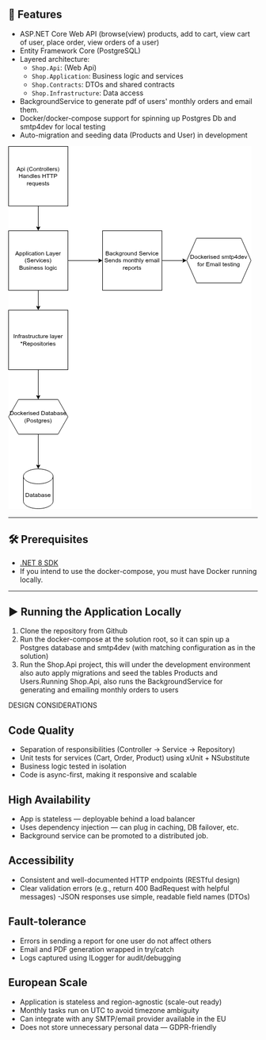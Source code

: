 ## 🚀 Features

- ASP.NET Core Web API (browse(view) products, add to cart, view cart of user, place order, view orders of a user)
- Entity Framework Core (PostgreSQL)
- Layered architecture:
    - `Shop.Api`: (Web Api)
    - `Shop.Application`: Business logic and services
    - `Shop.Contracts`: DTOs and shared contracts
    - `Shop.Infrastructure`: Data access
- BackgroundService to generate pdf of users' monthly orders and email them.
- Docker/docker-compose support for spinning up Postgres Db and smtp4dev for local testing
- Auto-migration and seeding data (Products and User) in development

![Preview](architectural-drawing.png)

---

## 🛠️ Prerequisites

- [.NET 8 SDK](https://dotnet.microsoft.com/en-us/download/dotnet/8.0)
- If you intend to use the docker-compose, you must have Docker running locally.

---

## ▶️ Running the Application Locally
1. Clone the repository from Github
2. Run the docker-compose at the solution root, so it can spin up a Postgres database and smtp4dev (with matching configuration as in the solution)
3. Run the Shop.Api project, this will under the development environment also auto apply migrations and seed the tables Products and Users.Running Shop.Api, also runs the BackgroundService for generating and emailing monthly orders to users


DESIGN CONSIDERATIONS

##  Code Quality
- Separation of responsibilities (Controller → Service → Repository)
- Unit tests for services (Cart, Order, Product) using xUnit + NSubstitute
- Business logic tested in isolation
- Code is async-first, making it responsive and scalable

## High Availability
- App is stateless — deployable behind a load balancer
- Uses dependency injection — can plug in caching, DB failover, etc.
- Background service can be promoted to a distributed job.

## Accessibility
- Consistent and well-documented HTTP endpoints (RESTful design)
- Clear validation errors (e.g., return 400 BadRequest with helpful messages)
 -JSON responses use simple, readable field names (DTOs)

## Fault-tolerance
- Errors in sending a report for one user do not affect others
- Email and PDF generation wrapped in try/catch
- Logs captured using ILogger for audit/debugging

## European Scale
- Application is stateless and region-agnostic (scale-out ready)
- Monthly tasks run on UTC to avoid timezone ambiguity
- Can integrate with any SMTP/email provider available in the EU
- Does not store unnecessary personal data — GDPR-friendly